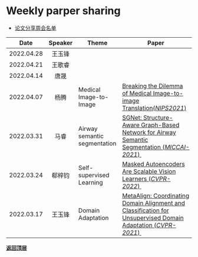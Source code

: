 # Weekly parper sharing

- [论文分享周会名单](#weekly-paper-sharing)

| Date      | Speaker | Theme                        | Paper                                                                                                                                                                                                                                                                                        | PPT |
| --------- |:-------:| ---------------------------- | -------------------------------------------------------------------------------------------------------------------------------------------------------------------------------------------------------------------------------------------------------------------------------------------- | --- |
| 2022.04.28 | 王玉锋      |  |||
| 2022.04.21 | 王歌睿      |  |||
| 2022.04.14 | 唐晟      |  |||
| 2022.04.07 | 杨腾      | Medical Image-to-Image |[Breaking the Dilemma of Medical Image-to-image Translation(*NIPS2021*)](https://arxiv.org/abs/2110.06465v2)||
| 2022.03.31 | 马睿      | Airway semantic segmentation | [SGNet: Structure-Aware Graph-Based Network for Airway Semantic Segmentation (*MICCAI-2021*) ](https://link.springer.com/content/pdf/10.1007/978-3-030-87193-2_15.pdf)                                                                                                                       |     |
| 2022.03.24 | 郗梓钧     | Self-supervised Learning     | [Masked Autoencoders Are Scalable Vision Learners (*CVPR-2022*) ](https://arxiv.org/pdf/2111.06377.pdf)                                                                                                                                                                                      | [MIM](./PPT/Masked_Image_Modeling_in_Visual_Representation_Learning_2022-3-24.pptx)  |
| 2022.03.17 | 王玉锋     | Domain Adaptation            | [MetaAlign: Coordinating Domain Alignment and Classification for Unsupervised Domain Adaptation (*CVPR-2021*) ](https://openaccess.thecvf.com/content/CVPR2021/papers/Wei_MetaAlign_Coordinating_Domain_Alignment_and_Classification_for_Unsupervised_Domain_Adaptation_CVPR_2021_paper.pdf) |     |

**[返回顶层](#weekly-paper-sharing)**
